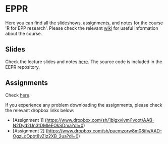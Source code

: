 # EPPR

Here you can find all the slideshows, assignments, and notes for the course 'R for EPP research'.
Please check the relevant [wiki](https://github.com/AngelosPsy/EPPR/wiki) for useful information
about the course.

## Slides
Check the lecture slides and notes [here](https://github.com/AngelosPsy/EPPR/wiki/Lectures). The source code is included
  in the EEPR repository.
  
## Assignments
Check [here](https://github.com/AngelosPsy/EPPR/tree/master/Assignments).

If you experience any problem downloading the assignments, please check the relevant
dropbox links below:

* [Assignment 1] (https://www.dropbox.com/sh/1blgxvlvml1voot/AAB-N2Dyd2Un3tDMIeEOkSDma?dl=0)
* [Assignment 2] (https://www.dropbox.com/sh/puemzorw8m08ifv/AAD-OgzLdOpbt8vZiz2XB_2ua?dl=0)
